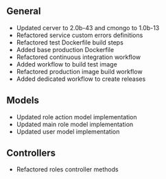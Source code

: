 ## General
- Updated cerver to 2.0b-43 and cmongo to 1.0b-13
- Refactored service custom errors definitions
- Refactored test Dockerfile build steps
- Added base production Dockerfile
- Refactored continuous integration workflow
- Added workflow to build test image
- Refactored production image build workflow
- Added dedicated workflow to create releases

## Models
- Updated role action model implementation
- Updated main role model implementation
- Updated user model implementation

## Controllers
- Refactored roles controller methods